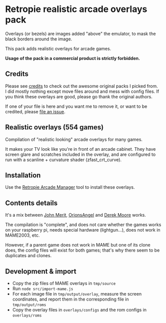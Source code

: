 # Retropie realistic arcade overlays pack

Overlays (or bezels) are images added "above" the emulator, to mask the black borders around the image.

This pack adds realistic overlays for arcade games.

**Usage of the pack in a commercial product is strictly forbidden.**

## Credits

Please see [credits](CREDITS.md) to check out the awesome original packs I picked from.  
I did mostly nothing except move files around and mess with config files. If you think these overlays are good, please go thank the original authors.

If one of your file is here and you want me to remove it, or want to be credited, please [file an issue](https://github.com/cosmo0/retropie-arcade-overlays/issues).

## Realistic overlays (554 games)

Compilation of "realistic looking" arcade overlays for many games.

It makes your TV look like you're in front of an arcade cabinet. They have screen glare and scratches included in the overlay, and are configured to run with a scanline + curvature shader (zfast_crt_curve).

## Installation

Use the [Retropie Arcade Manager](https://github.com/cosmo0/retropie-arcade-manager/) tool to install these overlays.

## Contents details

It's a mix between [John Merit](https://forums.libretro.com/t/arcade-overlays/4084/), [OrionsAngel](https://www.youtube.com/orionsangel) and [Derek Moore](https://www.youtube.com/user/oldstarscream) works.

The compilation is "complete", and does not care whether the games works on your raspberry pi, needs special hardware (lightgun...), does not work in MAME2003, etc.

However, if a parent game does not work in MAME but one of its clone does, the config files will exist for both games; that's why there seem to be duplicates and clones.

## Development & import

* Copy the zip files of MAME overlays in `tmp/source`
* Run `node src/import-mame.js`
* For each image file in `tmp/output/overlay`, measure the screen coordinates, and report them in the corresponding file in `tmp/output/roms`
* Copy the overlay files in `overlays/configs` and the rom configs in `overlays/roms`
